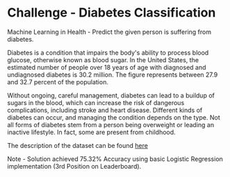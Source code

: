 # Challenge - Diabetes Classification

Machine Learning in Health - Predict the given person is suffering from diabetes.

Diabetes is a condition that impairs the body's ability to process blood glucose, otherwise known as blood sugar. In the United States, the estimated number of people over 18 years of age with diagnosed and undiagnosed diabetes is 30.2 million. The figure represents between 27.9 and 32.7 percent of the population.

Without ongoing, careful management, diabetes can lead to a buildup of sugars in the blood, which can increase the risk of dangerous complications, including stroke and heart disease. Different kinds of diabetes can occur, and managing the condition depends on the type. Not all forms of diabetes stem from a person being overweight or leading an inactive lifestyle. In fact, some are present from childhood.

The description of the dataset can be found [here](https://www.kaggle.com/c/diabetes-classification/overview)

Note - Solution achieved 75.32% Accuracy using basic Logistic Regression implementation (3rd Position on Leaderboard).
